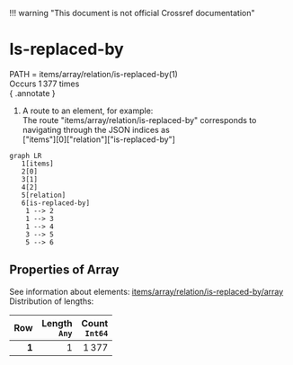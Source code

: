 !!! warning "This document is not official Crossref documentation"
# Is-replaced-by
PATH = items/array/relation/is-replaced-by(1)  
Occurs 1 377 times  
{ .annotate }

1. A route to an element, for example:  
   The route "items/array/relation/is-replaced-by" corresponds to navigating through the JSON indices as  
   ["items"][0]["relation"]["is-replaced-by"]  

```mermaid
graph LR
   1[items]
   2[0]
   3[1]
   4[2]
   5[relation]
   6[is-replaced-by]
    1 --> 2
    1 --> 3
    1 --> 4
    3 --> 5
    5 --> 6
```


## Properties of Array
See information about elements: [items/array/relation/is-replaced-by/array](array/index.md)  
Distribution of lengths:  

| **Row** | **Length**<br>`Any` | **Count**<br>`Int64` |
|--------:|--------------------:|---------------------:|
| **1**   | 1                   | 1 377                |


